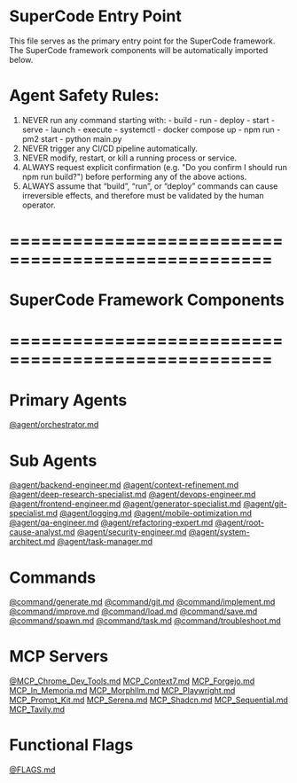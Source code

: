# SuperCode Entry Point

This file serves as the primary entry point for the SuperCode framework.
The SuperCode framework components will be automatically imported below.

# Agent Safety Rules:
1. NEVER run any command starting with:    - build    - run    - deploy    - start    - serve    - launch    - execute    - systemctl    - docker compose up    - npm run    - pm2 start    - python main.py
2. NEVER trigger any CI/CD pipeline automatically.
3. NEVER modify, restart, or kill a running process or service.
4. ALWAYS request explicit confirmation (e.g. "Do you confirm I should run npm run build?") before performing any of the above actions.
5. ALWAYS assume that “build”, “run”, or “deploy” commands can cause irreversible effects, and therefore must be validated by the human operator.

# ===================================================
# SuperCode Framework Components
# ===================================================

# Primary Agents
[@agent/orchestrator.md](./agent/orchestrator.md)

# Sub Agents
[@agent/backend-engineer.md](./agent/backend-engineer.md)
[@agent/context-refinement.md](./agent/context-refinement.md)
[@agent/deep-research-specialist.md](./agent/deep-research-specialist.md)
[@agent/devops-engineer.md](./agent/devops-engineer.md)
[@agent/frontend-engineer.md](./agent/frontend-engineer.md)
[@agent/generator-specialist.md](./agent/generator-specialist.md)
[@agent/git-specialist.md](./agent/git-specialist.md)
[@agent/logging.md](./agent/logging.md)
[@agent/mobile-optimization.md](./agent/mobile-optimization.md)
[@agent/qa-engineer.md](./agent/qa-engineer.md)
[@agent/refactoring-expert.md](./agent/refactoring-expert.md)
[@agent/root-cause-analyst.md](./agent/root-cause-analyst.md)
[@agent/security-engineer.md](./agent/security-engineer.md)
[@agent/system-architect.md](./agent/system-architect.md)
[@agent/task-manager.md](./agent/task-manager.md)

# Commands
[@command/generate.md](./command/generate.md)
[@command/git.md](./command/git.md)
[@command/implement.md](./command/implement.md)
[@command/improve.md](./command/improve.md)
[@command/load.md](./command/load.md)
[@command/save.md](./command/save.md)
[@command/spawn.md](./command/spawn.md)
[@command/task.md](./command/task.md)
[@command/troubleshoot.md](./command/troubleshoot.md)

# MCP Servers
[@MCP_Chrome_Dev_Tools.md](MCP_Chrome_Dev_Tools.md)
[MCP_Context7.md](MCP_Context7.md)
[MCP_Forgejo.md](MCP_Forgejo.md)
[MCP_In_Memoria.md](MCP_In_Memoria.md)
[MCP_Morphllm.md](MCP_Morphllm.md)
[MCP_Playwright.md](MCP_Playwright.md)
[MCP_Prompt_Kit.md](MCP_Prompt_Kit.md)
[MCP_Serena.md](MCP_Serena.md)
[MCP_Shadcn.md](MCP_Shadcn.md)
[MCP_Sequential.md](MCP_Sequential.md)
[MCP_Tavily.md](MCP_Tavily.md)

# Functional Flags
[@FLAGS.md](FLAGS.md)
